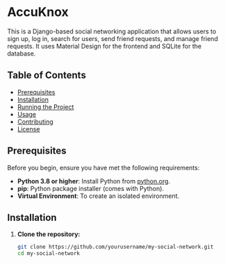 # AccuKnox

This is a Django-based social networking application that allows users to sign up, log in, search for users, send friend requests, and manage friend requests. It uses Material Design for the frontend and SQLite for the database.

## Table of Contents

- [Prerequisites](#prerequisites)
- [Installation](#installation)
- [Running the Project](#running-the-project)
- [Usage](#usage)
- [Contributing](#contributing)
- [License](#license)

## Prerequisites

Before you begin, ensure you have met the following requirements:

- **Python 3.8 or higher**: Install Python from [python.org](https://www.python.org/downloads/).
- **pip**: Python package installer (comes with Python).
- **Virtual Environment**: To create an isolated environment.

## Installation

1. **Clone the repository:**

   ```bash
   git clone https://github.com/yourusername/my-social-network.git
   cd my-social-network
